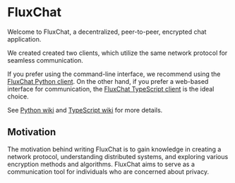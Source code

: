 # FluxChat

Welcome to FluxChat, a decentralized, peer-to-peer, encrypted chat application.

We created created two clients, which utilize the same network protocol for seamless communication.

If you prefer using the command-line interface, we recommend using the [FluxChat Python client](https://github.com/FluxChat/fluxchat-py). On the other hand, if you prefer a web-based interface for communication, the [FluxChat TypeScript client](https://github.com/FluxChat/fluxchat-ts) is the ideal choice.

See [Python wiki](https://github.com/FluxChat/fluxchat-py/wiki) and [TypeScript wiki](https://github.com/FluxChat/fluxchat-ts/wiki) for more details.

## Motivation

The motivation behind writing FluxChat is to gain knowledge in creating a network protocol, understanding distributed systems, and exploring various encryption methods and algorithms. FluxChat aims to serve as a communication tool for individuals who are concerned about privacy.
